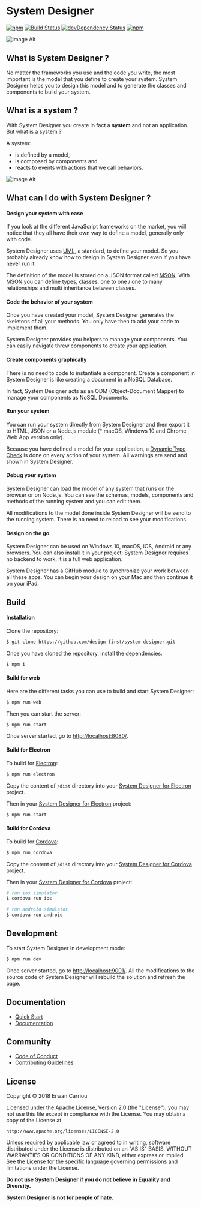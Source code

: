 # System Designer

[![npm](https://img.shields.io/npm/v/system-designer.svg)](https://www.npmjs.com/package/system-designer)
[![Build Status](https://travis-ci.org/design-first/system-designer.svg?branch=master)](https://travis-ci.org/design-first/system-designer)
[![devDependency Status](https://david-dm.org/design-first/system-designer/dev-status.svg)](https://david-dm.org/design-first/system-designer#info=devDependencies)
[![npm](https://img.shields.io/npm/dt/system-designer.svg)](https://www.npmjs.com/package/system-designer)

![Image Alt](https://designfirst.io/img/systemdesigner.png)

## What is System Designer ?

No matter the frameworks you use and the code you write, the most important is the model that you define to create your system. System Designer helps you to design this model and to generate the classes and components to build your system.

## What is a system ?

With System Designer you create in fact a **system** and not an application. But what is a system ?

A system:

* is defined by a model,
* is composed by components and
* reacts to events with actions that we call behaviors.

![Image Alt](https://designfirst.io/img/system.png)


## What can I do with System Designer ?

#### Design your system with ease

If you look at the different JavaScript frameworks on the market, you will notice that they all have their own way to define a model, generally only with code.

System Designer uses [UML](http://www.uml.org), a standard, to define your model. So you probably already know how to design in System Designer even if you have never run it.

The definition of the model is stored on a JSON format called [MSON](https://system-runtime.readme.io/docs/design-your-model#section-mson). With [MSON](https://system-runtime.readme.io/docs/design-your-model#section-mson) you can define types, classes, one to one / one to many relationships and multi inheritance between classes.

#### Code the behavior of your system

Once you have created your model, System Designer generates the skeletons of all your methods. You only have then to add your code to implement them.

System Designer provides you helpers to manage your components. You can easily navigate threw components to create your application.

#### Create components graphically

There is no need to code to instantiate a component. Create a component in System Designer is like creating a document in a NoSQL Database.

In fact, System Designer acts as an ODM (Object-Document Mapper) to manage your components as NoSQL Documents.

#### Run your system

You can run your system directly from System Designer and then export it to HTML, JSON or a Node.js module (* macOS, Windows 10 and Chrome Web App version only).

Because you have defined a model for your application, a [Dynamic Type Check](https://en.wikipedia.org/wiki/Type_system#DYNAMIC) is done on every action of your system. All warnings are send and shown in System Designer.

#### Debug your system

System Designer can load the model of any system that runs on the browser or on Node.js. You can see the schemas, models, components and methods of the running system and you can edit them.

All modifications to the model done inside System Designer will be send to the running system. There is no need to reload to see your modifications.

#### Design on the go

System Designer can be used on Windows 10, macOS, iOS, Android or any browsers. You can also install it in your project: System Designer requires no backend to work, it is a full web application.

System Designer has a GitHub module to synchronize your work between all these apps. You can begin your design on your Mac and then continue it on your iPad.

## Build

#### Installation

Clone the repository:

```sh
$ git clone https://github.com/design-first/system-designer.git
```

Once you have cloned the repository, install the dependencies:

```sh
$ npm i
```	 	

#### Build for web

Here are the different tasks you can use to build and start System Designer:

```sh
$ npm run web
```

Then you can start the server:

```sh
$ npm run start
```

Once server started, go to [http://localhost:8080/](http://localhost:8080/).

#### Build for Electron

To build for [Electron](http://electron.atom.io):

```sh
$ npm run electron
```

Copy the content of `/dist` directory into your [System Designer for Electron](https://github.com/design-first/system-designer-electron) project.

Then in your [System Designer for Electron](https://github.com/design-first/system-designer-electron) project:

```sh
$ npm run start
```

#### Build for Cordova

To build for [Cordova](http://cordova.apache.org):

```sh
$ npm run cordova
```

Copy the content of `/dist` directory into your [System Designer for Cordova](https://github.com/design-first/system-designer-cordova) project.

Then in your [System Designer for Cordova](https://github.com/design-first/system-designer-cordova) project:

```sh
# run ios simulator
$ cordova run ios

# run android simulator
$ cordova run android
```

## Development

To start System Designer in development mode:

```sh
$ npm run dev
```

Once server started, go to [http://localhost:9001/](http://localhost:9001/). All the modifications to the source code of System Designer will rebuild the solution and refresh the page.

## Documentation

* [Quick Start](https://system-designer.readme.io/docs/quick-start)
* [Documentation](https://system-designer.readme.io/)

## Community

* [Code of Conduct](CODE_OF_CONDUCT.md)
* [Contributing Guidelines](CONTRIBUTING.md)

## License

Copyright © 2018 Erwan Carriou

Licensed under the Apache License, Version 2.0 (the "License");
you may not use this file except in compliance with the License.
You may obtain a copy of the License at

    http://www.apache.org/licenses/LICENSE-2.0

Unless required by applicable law or agreed to in writing, software
distributed under the License is distributed on an "AS IS" BASIS,
WITHOUT WARRANTIES OR CONDITIONS OF ANY KIND, either express or implied.
See the License for the specific language governing permissions and
limitations under the License. 

**Do not use System Designer if you do not believe in Equality and Diversity.**

**System Designer is not for people of hate.**
